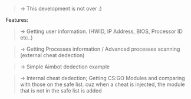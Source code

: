 > -> This development is not over :)


Features:
> -> Getting user information. (HWID, IP Address, BIOS, Processor ID etc..)

> -> Getting Processes information / Advanced processes scanning (external cheat dedection)

> -> Simple Aimbot dedection example

> -> Internal cheat dedection; Getting CS:GO Modules and comparing with those on the safe list. cuz when a cheat is injected, the module that is not in the safe list is added

